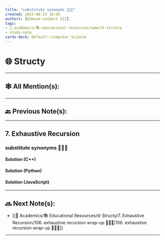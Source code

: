 ```yaml
---
title: "substitute synonyms 👨🏽‍💻"
created: 2023-08-23 16:45
authors: [Edmund Leibert III]
tags:
- 🔴-academics/📚-educational-resources/name/🌐-structy
- study-note
cards-deck: Default::Computer Science
---
```


# 🌐 Structy

---

## 🕸️ All Mention(s):

---

## 🔙 Previous Note(s):

---

## 7. Exhaustive Recursion

### **substitute synonyms 👨🏽‍💻**

#### Solution (C++)

#### Solution (Python)

#### Solution (JavaScript)

---

## 🔜 Next Note(s):
- [[🔴 Academics/📚 Educational Resources/🌐 Structy/7. Exhaustive Recursion/106. exhaustive recursion wrap-up 👨🏽‍💻|106. exhaustive recursion wrap-up 👨🏽‍💻]]

---
